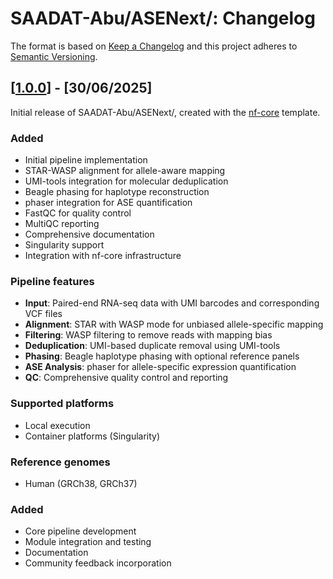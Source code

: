 # SAADAT-Abu/ASENext/: Changelog

The format is based on [Keep a Changelog](https://keepachangelog.com/en/1.0.0/)
and this project adheres to [Semantic Versioning](https://semver.org/spec/v2.0.0.html).

## [[1.0.0](https://github.com/SAADAT-Abu/ASENext/)] - [30/06/2025]

Initial release of SAADAT-Abu/ASENext/, created with the [nf-core](https://nf-co.re/) template.

### Added

- Initial pipeline implementation
- STAR-WASP alignment for allele-aware mapping
- UMI-tools integration for molecular deduplication
- Beagle phasing for haplotype reconstruction
- phaser integration for ASE quantification
- FastQC for quality control
- MultiQC reporting
- Comprehensive documentation
- Singularity support
- Integration with nf-core infrastructure

### Pipeline features

- **Input**: Paired-end RNA-seq data with UMI barcodes and corresponding VCF files
- **Alignment**: STAR with WASP mode for unbiased allele-specific mapping
- **Filtering**: WASP filtering to remove reads with mapping bias
- **Deduplication**: UMI-based duplicate removal using UMI-tools
- **Phasing**: Beagle haplotype phasing with optional reference panels
- **ASE Analysis**: phaser for allele-specific expression quantification
- **QC**: Comprehensive quality control and reporting

### Supported platforms

- Local execution
- Container platforms (Singularity)

### Reference genomes

- Human (GRCh38, GRCh37)

### Added

- Core pipeline development
- Module integration and testing
- Documentation 
- Community feedback incorporation
